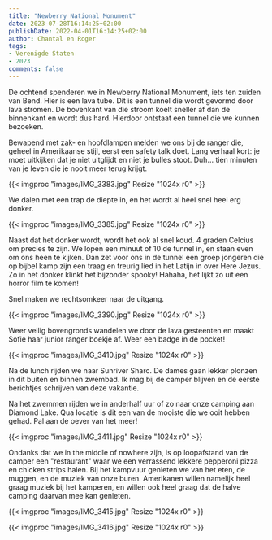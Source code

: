 ```yaml
---
title: "Newberry National Monument"
date: 2023-07-28T16:14:25+02:00
publishDate: 2022-04-01T16:14:25+02:00
author: Chantal en Roger
tags:
- Verenigde Staten
- 2023
comments: false
---
```


De ochtend spenderen we in Newberry National Monument, iets ten zuiden van Bend. Hier is een lava tube. Dit is een tunnel die wordt gevormd door lava stromen. De bovenkant van die stroom koelt sneller af dan de binnenkant en wordt dus hard. Hierdoor ontstaat een tunnel die we kunnen bezoeken.

Bewapend met zak- en hoofdlampen melden we ons bij de ranger die, geheel in Amerikaanse stijl, eerst een safety talk doet. Lang verhaal kort: je moet uitkijken dat je niet uitglijdt en niet je bulles stoot. Duh... tien minuten van je leven die je nooit meer terug krijgt.

{{< imgproc "images/IMG_3383.jpg" Resize "1024x r0" >}}

We dalen met een trap de diepte in, en het wordt al heel snel heel erg donker.

{{< imgproc "images/IMG_3385.jpg" Resize "1024x r0" >}}

Naast dat het donker wordt, wordt het ook al snel koud. 4 graden Celcius om precies te zijn. We lopen een minuut of 10 de tunnel in, en staan even om ons heen te kijken. Dan zet voor ons in de tunnel een groep jongeren die op bijbel kamp zijn een traag en treurig lied in het Latijn in over Here Jezus. Zo in het donker klinkt het bijzonder spooky! Hahaha, het lijkt zo uit een horror film te komen!

Snel maken we rechtsomkeer naar de uitgang.

{{< imgproc "images/IMG_3390.jpg" Resize "1024x r0" >}}

Weer veilig bovengronds wandelen we door de lava gesteenten en maakt Sofie haar junior ranger boekje af. Weer een badge in de pocket!

{{< imgproc "images/IMG_3410.jpg" Resize "1024x r0" >}}

Na de lunch rijden we naar Sunriver Sharc. De dames gaan lekker plonzen in dit buiten en binnen zwembad. Ik mag bij de camper blijven en de eerste berichtjes schrijven van deze vakantie.

Na het zwemmen rijden we in anderhalf uur of zo naar onze camping aan Diamond Lake. Qua locatie is dit een van de mooiste die we ooit hebben gehad. Pal aan de oever van het meer!

{{< imgproc "images/IMG_3411.jpg" Resize "1024x r0" >}}

Ondanks dat we in the middle of nowhere zijn, is op loopafstand van de camper een "restaurant" waar we een verrassend lekkere pepperoni pizza en chicken strips halen. Bij het kampvuur genieten we van het eten, de muggen, en de muziek van onze buren. Amerikanen willen namelijk heel graag muziek bij het kamperen, en willen ook heel graag dat de halve camping daarvan mee kan genieten.

{{< imgproc "images/IMG_3415.jpg" Resize "1024x r0" >}}

{{< imgproc "images/IMG_3416.jpg" Resize "1024x r0" >}}

<!-- {{< imgproc "images/GOPR0958.JPG" Resize "1024x r0" >}} -->
